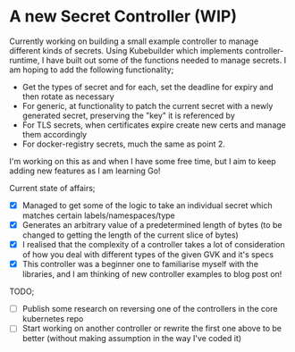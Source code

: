 # A new Secret Controller (WIP)

Currently working on building a small example controller to manage different kinds of secrets. Using Kubebuilder which implements controller-runtime, I have built out some of the functions needed to manage secrets. I am hoping to add the following functionality;

- Get the types of secret and for each, set the deadline for expiry and then rotate as necessary
- For generic, at functionality to patch the current secret with a newly generated secret, preserving the "key" it is referenced by
- For TLS secrets, when certificates expire create new certs and manage them accordingly
- For docker-registry secrets, much the same as point 2.

I'm working on this as and when I have some free time, but I aim to keep adding new features as I am learning Go!

Current state of affairs;

- [x] Managed to get some of the logic to take an individual secret which matches certain labels/namespaces/type
- [x] Generates an arbitrary value of a predetermined length of bytes (to be changed to getting the length of the current slice of bytes)
- [x] I realised that the complexity of a controller takes a lot of consideration of how you deal with different types of the given GVK and it's specs
- [x] This controller was a beginner one to familiarise myself with the libraries, and I am thinking of new controller examples to blog post on!

TODO;

- [ ] Publish some research on reversing one of the controllers in the core kubernetes repo
- [ ] Start working on another controller or rewrite the first one above to be better (without making assumption in the way I've coded it)
